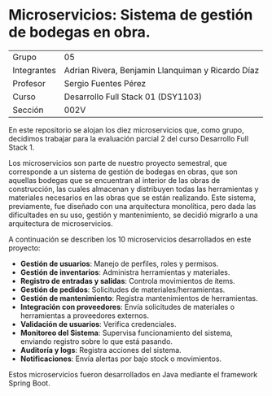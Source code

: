 # Microservicios: Sistema de gestión de bodegas en obra.

|           |                                                 |
|:----------|:------------------------------------------------|
|Grupo      |05                                               |
|Integrantes|Adrian Rivera, Benjamin Llanquiman y Ricardo Díaz|
|Profesor   |Sergio Fuentes Pérez                             |
|Curso      |Desarrollo Full Stack 01 (DSY1103)               |
|Sección    |002V                                             |

En este repositorio se alojan los diez microservicios que, como grupo, decidimos trabajar para la evaluación parcial 2 del curso Desarrollo Full Stack 1.

Los microservicios son parte de nuestro proyecto semestral, que corresponde a un sistema de gestión de bodegas en obras, que son aquellas bodegas que se encuentran al interior de las obras de construcción, las cuales almacenan y distribuyen todas las herramientas y materiales necesarios en las obras que se están realizando. Este sistema, previamente, fue diseñado con una arquitectura monolítica, pero dada las dificultades en su uso, gestión y mantenimiento, se decidió migrarlo a una arquitectura de microservicios.

A continuación se describen los 10 microservicios desarrollados en este proyecto:

- **Gestión de usuarios**: Manejo de perfiles, roles y permisos.
- **Gestión de inventarios**: Administra herramientas y materiales.
- **Registro de entradas y salidas**: Controla movimientos de ítems.
- **Gestión de pedidos**: Solicitudes de materiales/herramientas.
- **Gestión de mantenimiento**: Registra mantenimientos de herramientas.
- **Integración con proveedores**: Envía solicitudes de materiales o herramientas a proveedores externos.
- **Validación de usuarios**: Verifica credenciales.
- **Monitoreo del Sistema**: Supervisa funcionamiento del sistema, enviando registro sobre lo que está pasando.
- **Auditoría y logs**: Registra acciones del sistema.
- **Notificaciones**: Envía alertas por bajo stock o movimientos.

Estos microservicios fueron desarrollados en Java mediante el framework Spring Boot.
